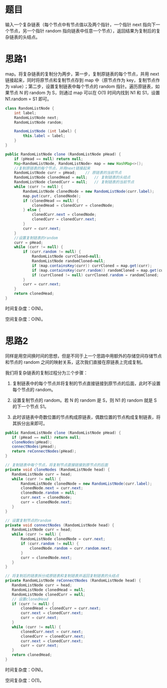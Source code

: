 # 题目

输入一个复杂链表（每个节点中有节点值以及两个指针，一个指针 next 指向下一个节点，另一个指针 random 指向链表中任意一个节点），返回结果为复制后的复杂链表的头结点。

# 思路1

map。将复杂链表的复制分为两步，第一步，复制原链表的每个节点，并用 next 链接起来，同时将原节点和复制节点存到 map 中（原节点作为 key，复制节点作为 value）；第二步，设置复制链表中每个节点的 random 指针。遍历原链表，如果节点 N 的 random 为 S，则通过 map 可以在 O(1) 时间内找到 N1 和 S1，设置 N1.random = S1 即可。

```java
class RandomListNode {
    int label;
    RandomListNode next;
    RandomListNode random;

    RandomListNode (int label) {
        this.label = label;
    }
}

public RandomListNode clone (RandomListNode pHead) {
    if (pHead == null) return null;
    Map<RandomListNode, RandomListNode> map = new HashMap<>();
    //复制原链表的每个节点，并用next链接起来
    RandomListNode curr = pHead;	// 原链表的当前节点
    RandomListNode clonedHead = null;	// 复制链表的头结点
    RandomListNode clonedCurr = null;	// 复制链表的当前节点
    while (curr != null) {
        RandomListNode clonedNode = new RandomListNode(curr.label);
        map.put(curr, clonedNode);
        if (clonedHead == null) {
            clonedHead = clonedCurr = clonedNode;
        } else {
            clonedCurr.next = clonedNode;
            clonedCurr = clonedCurr.next;
        }
        curr = curr.next;
    }
    //设置复制链表的random
    curr = pHead;
    while (curr != null) {
        if (curr.random != null) {
            RandomListNode currCloned=null;
            RandomListNode randomCloned=null;
            if (map.containsKey(curr)) currCloned = map.get(curr);
            if (map.containsKey(curr.random)) randomCloned = map.get(curr.random);
            if (currCloned != null) currCloned.random = randomCloned;
        }
        curr = curr.next;
    }
    return clonedHead;
}
```

时间复杂度：O(N)。

空间复杂度：O(N)。

# 思路2

同样是用空间换时间的思想，但是不同于上一个思路中用额外的存储空间存储节点和节点的 random 之间的映射关系，这次我们直接在原链表上完成复制。

我们将复杂链表的复制过程分为三个步骤：

1. 复制链表中的每个节点并将复制的节点直接链接到原节点的后面，此时不设置每个节点的 random。

2. 设置复制节点的 random。若 N 的 random 是 S，则 N1 的 random 就是 S 的下一个节点 S1。
3. 此时该链表中奇数位置的节点构成原链表，偶数位置的节点构成复制链表，将其拆分出来即可。 

```java
public RandomListNode clone (RandomListNode pHead) {
   if (pHead == null) return null;
   cloneNodes(pHead);
   connectNodes(pHead);
   return reConnectNodes(pHead);
}

// 复制链表中每个节点，将复制节点直接链接到原节点的后面
private void cloneNodes (RandomListNode head) {
   RandomListNode curr = head;
   while (curr != null) {
       RandomListNode clonedNode = new RandomListNode(curr.label);
       clonedNode.next = curr.next;
       clonedNode.random = null;
       curr.next = clonedNode;
       curr = clonedNode.next;
   }
}

// 设置复制节点的random
private void connectNodes (RandomListNode head) {
   RandomListNode curr = head;
   while (curr != null) {
       RandomListNode clonedNode = curr.next;
       if (curr.random != null) {
           clonedNode.random = curr.random.next;
       }
       curr = clonedNode.next;
   }
}

// 将复制后的链表拆分成原链表和复制链表并返回复制链表的头结点
private RandomListNode reConnectNodes (RandomListNode head) {
   RandomListNode curr = head;
   RandomListNode clonedHead = null;
   RandomListNode clonedCurr = null;
   // 设置clonedHead
   if (curr != null) {
       clonedHead = clonedCurr = curr.next;
       curr.next = clonedCurr.next;
       curr = curr.next;
   }
   while (curr != null) {
       clonedCurr.next = curr.next;
       clonedCurr = clonedCurr.next;
       curr.next = clonedCurr.next;
       curr = curr.next;
   }
   return clonedHead;
}
```

时间复杂度：O(N)。

空间复杂度：O(1)。

